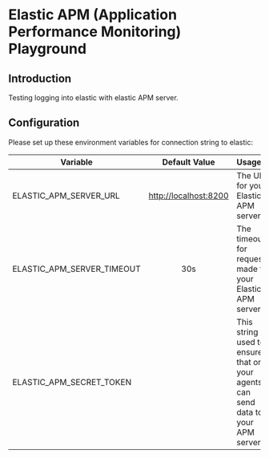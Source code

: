 # Elastic APM (Application Performance Monitoring) Playground

## Introduction

Testing logging into elastic with elastic APM server.

## Configuration

Please set up these environment variables for connection string to elastic:

| Variable                   | Default Value           | Usage  |
| -------------------------- |:-----------------------:|:----- |
| ELASTIC_APM_SERVER_URL     | <http://localhost:8200> | The URL for your Elastic APM server. |
| ELASTIC_APM_SERVER_TIMEOUT | 30s                     | The timeout for requests made to your Elastic APM server. |
| ELASTIC_APM_SECRET_TOKEN   |                         | This string is used to ensure that only your agents can send data to your APM server. |
